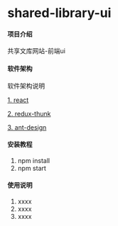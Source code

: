 # shared-library-ui

#### 项目介绍
共享文库网站-前端ui

#### 软件架构
软件架构说明

[1. react](https://github.com/facebook/react)

[2. redux-thunk](https://github.com/reduxjs/redux-thunk)

[3. ant-design](https://github.com/ant-design/ant-design) 



#### 安装教程

1. npm install
2. npm start

#### 使用说明

1. xxxx
2. xxxx
3. xxxx





